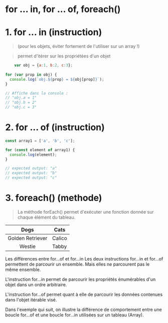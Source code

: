 # for ... in, for ... of, foreach()

# 1. for ... in  (instruction)
>(pour les objets, éviter fortement de l'utiliser sur un array !)

  >  permet d'itérer sur les propriétées d'un objet
```javascript
    var obj = {a:1, b:2, c:3};
    
for (var prop in obj) {
  console.log(`obj.${prop} = ${obj[prop]}`);
}

// Affiche dans la console :
// "obj.a = 1"
// "obj.b = 2"
// "obj.c = 3"
```


# 2. for ... of (instruction)
```javascript
const array1 = ['a', 'b', 'c'];

for (const element of array1) {
  console.log(element);
}

// expected output: "a"
// expected output: "b"
// expected output: "c"
```

# 3. foreach() (methode)
> La méthode forEach() permet d'exécuter une fonction donnée sur chaque élément du tableau.



|       Dogs       | Cats   |
| :--------------: | ------ |
| Golden Retriever | Calico |
|      Westie      | Tabby  |


Les différences entre for...of et for...in
Les deux instructions for...in et for...of permettent de parcourir un ensemble. Mais elles ne parcourent pas le même ensemble.

L'instruction for...in permet de parcourir les propriétés énumérables d'un objet dans un ordre arbitraire.

L'instruction for...of permet quant à elle de parcourir les données contenues dans l'objet itérable visé.

Dans l'exemple qui suit, on illustre la différence de comportement entre une boucle for...of et une boucle for...in utilisées sur un tableau (Array).

  